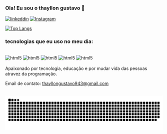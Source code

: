 ### Ola! Eu sou o thayllon gustavo 👋
[![linkeddin](    https://img.shields.io/badge/LinkedIn-0077B5?style=for-the-badge&logo=linkedin&logoColor=white)](https://www.linkedin.com/in/thayllon-gustavo-a3858331a/)
[![Instagram](https://img.shields.io/badge/Instagram-E4405F?style=for-the-badge&logo=instagram&logoColor=white)](https://www.instagram.com/thayllon__gustavo/)



[![Top Langs](https://github-readme-stats.vercel.app/api/top-langs/?username=Thayllon-gustavo)](https://github.com/anuraghazra/github-readme-stats)

### tecnologias que eu uso no meu dia:
<div
style="display: inline_block"><br/>
<img alt="html5" src="https://img.shields.io/badge/HTML-239120?style=for-the-badge&logo=html5&logoColor=white"/>
<img alt="html5" src="https://img.shields.io/badge/CSS-239120?&style=for-the-badge&logo=css3&logoColor=white"/>
<img alt="html5" src="https://img.shields.io/badge/JavaScript-F7DF1E?style=for-the-badge&logo=javascript&logoColor=black"/>
<img alt="html5" src="https://img.shields.io/badge/Bootstrap-563D7C?style=for-the-badge&logo=bootstrap&logoColor=white"/>
<img alt="html5" src="https://img.shields.io/badge/React-20232A?style=for-the-badge&logo=react&logoColor=61DAFBt"/>
</div><br/>
Apaixonado por tecnologia, educação e por mudar vida das pessoas atravez da programação.
<br/>

Email de contato: thayllongustavo943@gmail.com

<br/>
<picture align="center">
  <source media="(prefers-color-scheme: dark)" srcset="https://raw.githubusercontent.com/Thayllon-gustavo/Thayllon-gustavo/output/github-contribution-grid-snake-dark.svg">
  <source media="(prefers-color-scheme: light)" srcset="https://raw.githubusercontent.com/Thayllon-gustavo/Thayllon-gustavo/output/github-contribution-grid-snake-dark.svg">
  <img align="center" alt="github contribution grid snake animation" src="https://raw.githubusercontent.com/Thayllon-gustavo/Thayllon-gustavo/output/github-contribution-grid-snake.svg">
</picture>

